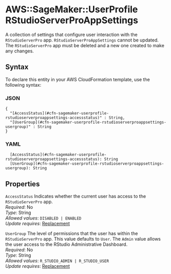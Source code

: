 # AWS::SageMaker::UserProfile RStudioServerProAppSettings<a name="aws-properties-sagemaker-userprofile-rstudioserverproappsettings"></a>

A collection of settings that configure user interaction with the `RStudioServerPro` app\. `RStudioServerProAppSettings` cannot be updated\. The `RStudioServerPro` app must be deleted and a new one created to make any changes\.

## Syntax<a name="aws-properties-sagemaker-userprofile-rstudioserverproappsettings-syntax"></a>

To declare this entity in your AWS CloudFormation template, use the following syntax:

### JSON<a name="aws-properties-sagemaker-userprofile-rstudioserverproappsettings-syntax.json"></a>

```
{
  "[AccessStatus](#cfn-sagemaker-userprofile-rstudioserverproappsettings-accessstatus)" : String,
  "[UserGroup](#cfn-sagemaker-userprofile-rstudioserverproappsettings-usergroup)" : String
}
```

### YAML<a name="aws-properties-sagemaker-userprofile-rstudioserverproappsettings-syntax.yaml"></a>

```
  [AccessStatus](#cfn-sagemaker-userprofile-rstudioserverproappsettings-accessstatus): String
  [UserGroup](#cfn-sagemaker-userprofile-rstudioserverproappsettings-usergroup): String
```

## Properties<a name="aws-properties-sagemaker-userprofile-rstudioserverproappsettings-properties"></a>

`AccessStatus`  <a name="cfn-sagemaker-userprofile-rstudioserverproappsettings-accessstatus"></a>
Indicates whether the current user has access to the `RStudioServerPro` app\.  
*Required*: No  
*Type*: String  
*Allowed values*: `DISABLED | ENABLED`  
*Update requires*: [Replacement](https://docs.aws.amazon.com/AWSCloudFormation/latest/UserGuide/using-cfn-updating-stacks-update-behaviors.html#update-replacement)

`UserGroup`  <a name="cfn-sagemaker-userprofile-rstudioserverproappsettings-usergroup"></a>
The level of permissions that the user has within the `RStudioServerPro` app\. This value defaults to `User`\. The `Admin` value allows the user access to the RStudio Administrative Dashboard\.  
*Required*: No  
*Type*: String  
*Allowed values*: `R_STUDIO_ADMIN | R_STUDIO_USER`  
*Update requires*: [Replacement](https://docs.aws.amazon.com/AWSCloudFormation/latest/UserGuide/using-cfn-updating-stacks-update-behaviors.html#update-replacement)